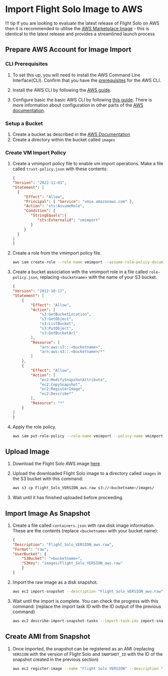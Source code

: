 # Import Flight Solo Image to AWS

!!! tip
    If you are looking to evaluate the latest release of Flight Solo on AWS then it is recommended to utilise the [AWS Marketplace Image](https://alces-flight.com/solo/aws) - this is identical to the latest release and provides a streamlined launch process

## Prepare AWS Account for Image Import

### CLI Prerequisites

1. To set this up, you will need to install the AWS Command Line Interface(CLI). Confirm that you have the [prerequisites](https://docs.aws.amazon.com/cli/latest/userguide/getting-started-prereqs.html) for the AWS CLI.

1. Install the AWS CLI by following the [AWS guide](https://docs.aws.amazon.com/cli/latest/userguide/getting-started-install.html).

1. Configure basic the basic AWS CLI by following [this guide](https://docs.aws.amazon.com/cli/latest/userguide/getting-started-quickstart.html). There is more information about configuration in other parts of the [AWS documentation](https://docs.aws.amazon.com/cli/latest/userguide/cli-chap-configure.html#cli-quick-configuration).

### Setup a Bucket

1. Create a bucket as described in the [AWS Documentation](https://docs.aws.amazon.com/AmazonS3/latest/userguide/creating-bucket.html)
1. Create a directory within the bucket called `images`

### Create VM Import Policy

1. Create a vmimport policy file to enable vm import operations. Make a file called `trust-policy.json` with these contents:

    ```json
    {
    "Version": "2022-11-03",
    "Statement": [
      {
         "Effect": "Allow",
         "Principal": { "Service": "vmie.amazonaws.com" },
         "Action": "sts:AssumeRole",
         "Condition": {
            "StringEquals":{
               "sts:Externalid": "vmimport"
            }
         }
      }
    ]
    }
    ```

1. Create a role from the vmimport policy file.
    ```bash
    aws iam create-role --role-name vmimport --assume-role-policy-document "file://trust-policy.json"
    ```

1. Create a bucket association with the vmimport role in a file called `role-policy.json`, replacing `<bucketname>` with the name of your S3 bucket.
    ```json
    {
    "Version": "2012-10-17",
    "Statement": [
        {
            "Effect": "Allow",
            "Action": [
                "s3:GetBucketLocation",
                "s3:GetObject",
                "s3:ListBucket",
                "s3:PutObject",
                "s3:GetBucketAcl"
            ],
            "Resource": [
                "arn:aws:s3:::<bucketname>",
                "arn:aws:s3:::<bucketname>/*"
            ]
        },
        {
            "Effect": "Allow",
            "Action": [
                "ec2:ModifySnapshotAttribute",
                "ec2:CopySnapshot",
                "ec2:RegisterImage",
                "ec2:Describe*"
            ],
            "Resource": "*"
        }
    ]
    }
    ```

1. Apply the role policy.
    ```bash
    aws iam put-role-policy --role-name vmimport --policy-name vmimport --policy-document "file://role-policy.json"
    ```

## Upload Image

1. Download the Flight Solo AWS image [here](https://repo.openflighthpc.org/?prefix=images/FlightSolo/)

1. Upload the downloaded Flight Solo image to a directory called `images` in the S3 bucket with this command:
    ```bash
    aws s3 cp Flight_Solo_VERSION_aws.raw s3://<bucketname>/images/
    ```

1. Wait until it has finished uploaded before proceeding.

## Import Image As Snapshot 

1. Create a file called `containers.json` with raw disk image information. These are the contents (replace `<bucketname>` with your bucket name):

    ```json
    {
    "Description": "Flight_Solo_VERSION_aws.raw",
    "Format": "raw",
    "UserBucket": {
        "S3Bucket": "<bucketname>",
        "S3Key": "images/Flight_Solo_VERSION_aws.raw"
        }
    }
    ```

1. Import the raw image as a disk snapshot.
    ```bash
    aws ec2 import-snapshot --description "Flight_Solo_VERSION_aws.raw" --disk-container "file://containers.json"
    ```

1. Wait until the import is complete. You can check the progress with this command: (replace the import task ID with the ID output of the previous command)
    ```bash
    aws ec2 describe-import-snapshot-tasks --import-task-ids import-snap-00000000000000000
    ```

## Create AMI from Snapshot

1. Once imported, the snapshot can be registered as an AMI (replacing `VERSION` with the version of Flight Solo and `SNAPSHOT_ID` with the ID of the snapshot created in the previous section) 
    ```bash
    aws ec2 register-image --name "Flight Solo VERSION" --description "Flight Solo VERSION from snapshot" --block-device-mappings "[{\"DeviceName\": \"/dev/sda1\",\"Ebs\":{\"VolumeSize\":10, \"SnapshotId\":\"SNAPSHOT_ID\"}}]" --root-device-name "/dev/sda1" --architecture x86_64 --ena-support
    ```
